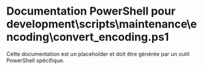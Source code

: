 # Documentation PowerShell pour development\scripts\maintenance\encoding\convert_encoding.ps1

Cette documentation est un placeholder et doit être générée par un outil PowerShell spécifique.
